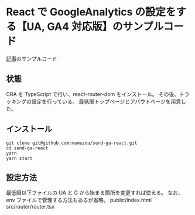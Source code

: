 # React で GoogleAnalytics の設定をする【UA, GA4 対応版】のサンプルコード

[記事](https://zenn.dev/mamezou/articles/4d0d7b79b639d5)のサンプルコード

## 状態

CRA を TypeScript で行い、react-router-dom をインストール。
その後、トラッキングの設定を行っている。
最低限トップページとアバウトページを用意した。

## インストール

```
git clone git@github.com:mamezou/send-ga-react.git
cd send-ga-react
yarn
yarn start

```

## 設定方法

最低限以下ファイルの UA と G から始まる箇所を変更すれば使える。
なお、env ファイルで管理する方法もあるが省略。
public/index.html
src/router/router.tsx
